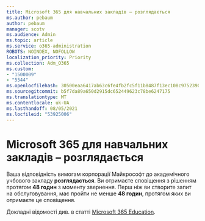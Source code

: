 ```yaml
---
title: Microsoft 365 для навчальних закладів – розглядається
ms.author: pebaum
author: pebaum
manager: scotv
ms.audience: Admin
ms.topic: article
ms.service: o365-administration
ROBOTS: NOINDEX, NOFOLLOW
localization_priority: Priority
ms.collection: Adm_O365
ms.custom:
- "1500009"
- "5544"
ms.openlocfilehash: 30500eaa6417ab63c6fe4fb2fc5f11b8487f13ec108c9752390825a36e3adc6b
ms.sourcegitcommit: b5f7da89a650d2915dc652449623c78be6247175
ms.translationtype: MT
ms.contentlocale: uk-UA
ms.lasthandoff: 08/05/2021
ms.locfileid: "53925006"
---
```

# <a name="microsoft-365-for-education---under-review"></a>Microsoft 365 для навчальних закладів – розглядається

Ваша відповідність вимогам корпорації Майкрософт до академічного учбового закладу **розглядається**. Ви отримаєте сповіщення з рішенням протягом **48 годин** з моменту звернення. Перш ніж ви створите запит на обслуговування, має пройти не менше **48 годин**, протягом яких ви отримаєте це сповіщення.

Докладні відомості див. в статті [Microsoft 365 Education](https://www.microsoft.com/education/buy-license/microsoft365).
